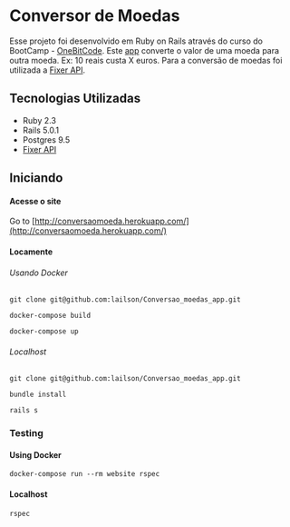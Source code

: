 # Conversor de Moedas

Esse projeto foi desenvolvido em Ruby on Rails através do curso do BootCamp - [OneBitCode](http://onebitcode.com). Este [app](http://conversaomoeda.herokuapp.com/) converte o valor de uma moeda para outra moeda. Ex: 10 reais custa X euros. Para a conversão de moedas foi utilizada a [Fixer API](http://fixer.io/).


## Tecnologias Utilizadas

- Ruby 2.3
- Rails 5.0.1
- Postgres 9.5
- [Fixer API](http://fixer.io/)

## Iniciando

#### Acesse o site

Go to [http://conversaomoeda.herokuapp.com/](http://conversaomoeda.herokuapp.com/)

#### Locamente

###### Usando Docker

```
git clone git@github.com:lailson/Conversao_moedas_app.git

docker-compose build

docker-compose up
```

###### Localhost

```
git clone git@github.com:lailson/Conversao_moedas_app.git

bundle install

rails s
```

### Testing

#### Using Docker

```
docker-compose run --rm website rspec
```

#### Localhost


```
rspec

```
